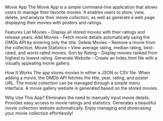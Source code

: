 Movie App
The Movie App is a simple command-line application that allows users to manage their favorite movies. It enables users to store, view, delete, and analyze their movie collection, as well as generate a web page displaying their movies with posters and ratings.

Features
List Movies – Display all stored movies with their ratings and release years.
Add Movies – Fetch movie details automatically using the OMDb API by entering only the title.
Delete Movies – Remove a movie from the collection.
Movie Statistics – View average rating, median rating, best-rated, and worst-rated movies.
Sort by Rating – Display movies ranked from highest to lowest rating.
Generate Website – Create an index.html file with a visually appealing movie gallery.

How It Works
The app stores movies in either a JSON or CSV file.
When adding a movie, the OMDb API fetches the title, year, rating, and poster URL.
The movie collection can be managed through a simple menu interface.
A movie gallery website is generated based on the stored movies.

Why Use This App?
Eliminates the need to manually input movie details.
Provides easy access to movie ratings and statistics.
Generates a beautiful movie collection website automatically.
Enjoy managing and showcasing your movie collection effortlessly! 
